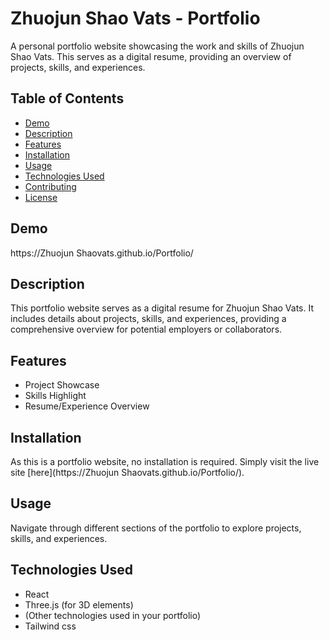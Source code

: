 # Zhuojun Shao Vats - Portfolio

A personal portfolio website showcasing the work and skills of Zhuojun Shao Vats. This serves as a digital resume, providing an overview of projects, skills, and experiences.

## Table of Contents

- [Demo](#demo)
- [Description](#description)
- [Features](#features)
- [Installation](#installation)
- [Usage](#usage)
- [Technologies Used](#technologies-used)
- [Contributing](#contributing)
- [License](#license)

## Demo

https://Zhuojun Shaovats.github.io/Portfolio/

## Description

This portfolio website serves as a digital resume for Zhuojun Shao Vats. It includes details about projects, skills, and experiences, providing a comprehensive overview for potential employers or collaborators.

## Features

- Project Showcase
- Skills Highlight
- Resume/Experience Overview

## Installation

As this is a portfolio website, no installation is required. Simply visit the live site [here](https://Zhuojun Shaovats.github.io/Portfolio/).

## Usage

Navigate through different sections of the portfolio to explore projects, skills, and experiences.

## Technologies Used

- React
- Three.js (for 3D elements)
- (Other technologies used in your portfolio)
- Tailwind css
